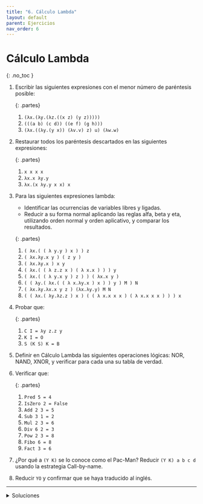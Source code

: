 ```yaml
---
title: "6. Cálculo Lambda"
layout: default
parent: Ejercicios
nav_order: 6
---
```


# Cálculo Lambda
{: .no_toc }

<!--
## Índice
{: .no_toc .text-delta }

1. Índice
{:toc}
-->

1. Escribir las siguientes expresiones con el menor número de paréntesis posible:

    {: .partes}
    1. `(λx.(λy.(λz.((x z) (y z)))))`
    1. `(((a b) (c d)) ((e f) (g h)))`
    1. `(λx.((λy.(y x)) (λv.v) z) u) (λw.w)`

2. Restaurar todos los paréntesis descartados en las siguientes expresiones:

    {: .partes}
    1. `x x x x`
    1. `λx.x λy.y`
    1. `λx.(x λy.y x x) x`

3. Para las siguientes expresiones lambda:

    * Identificar las ocurrencias de variables libres y ligadas.
    * Reducir a su forma normal aplicando las reglas alfa, beta y eta, utilizando
       orden normal y orden aplicativo, y comparar los resultados.

    {: .partes}
    1. `( λx.( ( λ y.y ) x ) ) z`
    1. `( λx.λy.x y ) ( z y )`
    1. `( λx.λy.x ) x y`
    1. `( λx.( ( λ z.z x ) ( λ x.x ) ) ) y`
    1. `( λx.( ( λ y.x y ) z ) ) ( λx.x y )`
    1. `( ( λy.( λx.( ( λ x.λy.x ) x ) ) y ) M ) N`
    1. `( λx.λy.λx.x y z ) (λx.λy.y) M N`
    1. `( ( λx.( λy.λz.z ) x ) ( ( λ x.x x x ) ( λ x.x x x ) ) ) x`

4. Probar que:

    {: .partes}
    1. `C I = λy z.z y`
    1. `K I = O`
    1. `S (K S) K = B`

5. Definir en Cálculo Lambda las siguientes operaciones lógicas: NOR, NAND,
   XNOR, y verificar para cada una su tabla de verdad.

6. Verificar que:

    {: .partes}
    1. `Pred 5 = 4`
    1. `IsZero 2 = False`
    1. `Add 2 3 = 5`
    1. `Sub 3 1 = 2`
    1. `Mul 2 3 = 6`
    1. `Div 6 2 = 3`
    1. `Pow 2 3 = 8`
    1. `Fibo 6 = 8`
    1. `Fact 3 = 6`

7. ¿Por qué a `(Y K)` se lo conoce como el Pac-Man? Reducir `(Y K) a b c d` usando la
   estrategia Call-by-name.

8. Reducir `YO` y confirmar que se haya traducido al inglés.

----

<details>
  <summary>Soluciones</summary>
  <a href="https://drive.google.com/file/d/1UPJF22SgJuIGdnYhveXQCrup9R4cKLgM/view?usp=sharing)">Ver</a>
</details>
